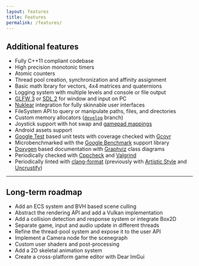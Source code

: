 ```yaml
---
layout: features
title: Features
permalink: /features/
---
```


## Additional features

- Fully C++11 compliant codebase
- High precision monotonic timers
- Atomic counters
- Thread pool creation, synchronization and affinity assignment
- Basic math lbrary for vectors, 4x4 matrices and quaternions
- Logging system with multiple levels and console or file output
- [GLFW 3](http://www.glfw.org/) or [SDL 2](https://www.libsdl.org/) for window and input on PC
- [Nuklear](https://github.com/vurtun/nuklear) integration for fully skinnable user interfaces
- FileSystem API to query or manipulate paths, files, and directories
- Custom memory allocators ([`develop`](https://github.com/ncine/ncine/tree/develop) branch)
- Joystick support with hot swap and [gamepad mappings](https://wiki.libsdl.org/CategoryGameController)
- Android assets support
- [Google Test](https://github.com/google/googletest) based unit tests with coverage checked with [Gcovr](http://gcovr.com/)
- Microbenchmarked with the [Google Benchmark](https://github.com/google/benchmark) support library
- [Doxygen](http://www.stack.nl/~dimitri/doxygen/) based documentation with [Graphviz](http://www.graphviz.org/) class diagrams
- Periodically checked with [Cppcheck](http://cppcheck.sourceforge.net/) and [Valgrind](http://valgrind.org/)
- Periodically linted with [clang-format](https://clang.llvm.org/docs/ClangFormat.html) (previously with [Artistic Style](http://astyle.sourceforge.net/) and [Uncrustify](http://uncrustify.sourceforge.net/))

---

## Long-term roadmap

- Add an ECS system and BVH based scene culling
- Abstract the rendering API and add a Vulkan implementation
- Add a collision detection and response system or integrate Box2D
- Separate game, input and audio update in different threads
- Refine the thread-pool system and expose it to the user API
- Implement a Camera node for the scenegraph
- Custom user shaders and post-processing
- Add a 2D skeletal animation system
- Create a cross-platform game editor with Dear ImGui
